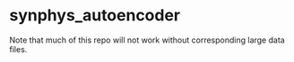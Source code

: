 # synphys_autoencoder
Note that much of this repo will not work without corresponding large data files.